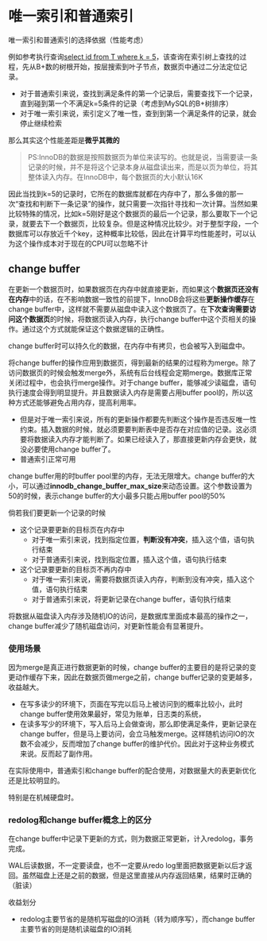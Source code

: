 # 唯一索引和普通索引

唯一索引和普通索引的选择依据（性能考虑）

例如参考执行查询<u>select id from T where k = 5</u>，该查询在索引树上查找的过程，先从B+数的树根开始，按层搜索到叶子节点，数据页中通过二分法定位记录。

- 对于普通索引来说，查找到满足条件的第一个记录后，需要查找下一个记录，直到碰到第一个不满足k=5条件的记录（考虑到MySQL的B+树排序）
- 对于唯一索引来说，索引定义了唯一性，查到到第一个满足条件的记录，就会停止继续检索

那么其实这个性能差距是**微乎其微的**

> PS:InnoDB的数据是按照数据页为单位来读写的。也就是说，当需要读一条记录的时候，并不是将这个记录本身从磁盘读出来，而是以页为单位，将其整体读入内存。在InnoDB中，每个数据页的大小默认16K

因此当找到k=5的记录时，它所在的数据库就都在内存中了，那么多做的那一次“查找和判断下一条记录”的操作，就只需要一次指针寻找和一次计算。当然如果比较特殊的情况，比如k=5刚好是这个数据页的最后一个记录，那么要取下一个记录，就要去下一个数据页，比较复杂。但是这种情况比较少。对于整型字段，一个数据库可以存放近千个key，这种概率比较低，因此在计算平均性能差时，可以认为这个操作成本对于现在的CPU可以忽略不计

## change buffer

在更新一个数据页时，如果数据页在内存中就直接更新，而如果这个**数据页还没有在内存**中的话，在不影响数据一致性的前提下，InnoDB会将这些**更新操作缓存**在change buffer中，这样就不需要从磁盘中读入这个数据页了。在**下次查询需要访问这个数据页**的时候，将数据页读入内存，执行change buffer中这个页相关的操作。通过这个方式就能保证这个数据逻辑的正确性。

change buffer时可以持久化的数据，在内存中有拷贝，也会被写入到磁盘中。

将change buffer的操作应用到数据页，得到最新的结果的过程称为merge。除了访问数据页的时候会触发merge外，系统有后台线程会定期merge。数据库正常关闭过程中，也会执行merge操作。对于change buffer，能够减少读磁盘，语句执行速度会得到明显提升。并且数据读入内存是需要占用buffer pool的，所以这种方式还能够避免占用内存，提高利用率。

- 但是对于唯一索引来说，所有的更新操作都要先判断这个操作是否违反唯一性约束。插入数据的时候，就必须要要判断表中是否存在对应值的记录。这必须要将数据读入内存才能判断了。如果已经读入了，那直接更新内存会更快，就没必要使用change buffer了。
- 普通索引正常可用

change buffer用的时buffer pool里的内存，无法无限增大。change buffer的大小，可以通过**innodb_change_buffer_max_size**来动态设置。这个参数设置为50的时候，表示change buffer的大小最多只能占用buffer pool的50%

倘若我们要更新一个记录的时候

- 这个记录要更新的目标页在内存中
  - 对于唯一索引来说，找到指定位置，**判断没有冲突**，插入这个值，语句执行结束
  - 对于普通索引来说，找到指定位置，插入这个值，语句执行结束
- 这个记录要更新的目标页不再内存中
  - 对于唯一索引来说，需要将数据页读入内存，判断到没有冲突，插入这个值，语句执行结束
  - 对于普通索引来说，将更新记录在change buffer，语句执行结束

将数据从磁盘读入内存涉及随机IO的访问，是数据库里面成本最高的操作之一，change buffer减少了随机磁盘访问，对更新性能会有显著提升。

### 使用场景

因为merge是真正进行数据更新的时候，change buffer的主要目的是将记录的变更动作缓存下来，因此在数据页做merge之前，change buffer记录的变更越多，收益越大。

- 在写多读少的环境下，页面在写完以后马上被访问到的概率比较小，此时change buffer使用效果最好，常见为账单，日志类的系统，
- 在读多写少的环境下，写入后马上会做查询，那么即使满足条件，更新记录在change buffer，但是马上要访问，会立马触发merge。这样随机访问IO的次数不会减少，反而增加了change buffer的维护代价。因此对于这种业务模式来说。反而起了副作用。

在实际使用中，普通索引和change buffer的配合使用，对数据量大的表更新优化还是比较明显的。

特别是在机械硬盘时。

### redolog和change buffer概念上的区分

在change buffer中记录下更新的方式，则为数据正常更新，计入redolog，事务完成。

WAL后读数据，不一定要读盘，也不一定要从redo log里面把数据更新以后才返回。虽然磁盘上还是之前的数据，但是这里直接从内存返回结果，结果时正确的（脏读）

收益划分

- redolog主要节省的是随机写磁盘的IO消耗（转为顺序写），而change buffer主要节省的则是随机读磁盘的IO消耗